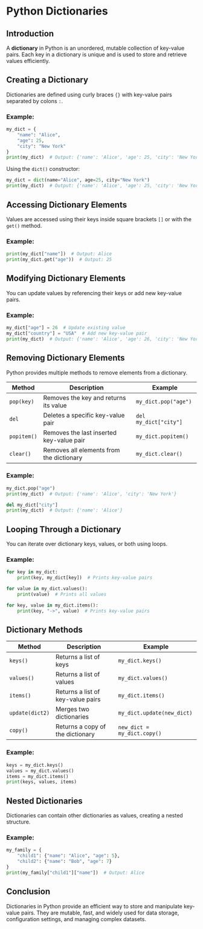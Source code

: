 # Python Dictionaries

## Introduction

A **dictionary** in Python is an unordered, mutable collection of key-value pairs. Each key in a dictionary is unique and is used to store and retrieve values efficiently.

## Creating a Dictionary

Dictionaries are defined using curly braces `{}` with key-value pairs separated by colons `:`.

### Example:

```python
my_dict = {
    "name": "Alice",
    "age": 25,
    "city": "New York"
}
print(my_dict)  # Output: {'name': 'Alice', 'age': 25, 'city': 'New York'}
```

Using the `dict()` constructor:

```python
my_dict = dict(name="Alice", age=25, city="New York")
print(my_dict)  # Output: {'name': 'Alice', 'age': 25, 'city': 'New York'}
```

## Accessing Dictionary Elements

Values are accessed using their keys inside square brackets `[]` or with the `get()` method.

### Example:

```python
print(my_dict["name"])  # Output: Alice
print(my_dict.get("age"))  # Output: 25
```

## Modifying Dictionary Elements

You can update values by referencing their keys or add new key-value pairs.

### Example:

```python
my_dict["age"] = 26  # Update existing value
my_dict["country"] = "USA"  # Add new key-value pair
print(my_dict)  # Output: {'name': 'Alice', 'age': 26, 'city': 'New York', 'country': 'USA'}
```

## Removing Dictionary Elements

Python provides multiple methods to remove elements from a dictionary.

| Method      | Description                              | Example               |
| ----------- | ---------------------------------------- | --------------------- |
| `pop(key)`  | Removes the key and returns its value    | `my_dict.pop("age")`  |
| `del`       | Deletes a specific key-value pair        | `del my_dict["city"]` |
| `popitem()` | Removes the last inserted key-value pair | `my_dict.popitem()`   |
| `clear()`   | Removes all elements from the dictionary | `my_dict.clear()`     |

### Example:

```python
my_dict.pop("age")
print(my_dict)  # Output: {'name': 'Alice', 'city': 'New York'}

del my_dict["city"]
print(my_dict)  # Output: {'name': 'Alice'}
```

## Looping Through a Dictionary

You can iterate over dictionary keys, values, or both using loops.

### Example:

```python
for key in my_dict:
    print(key, my_dict[key])  # Prints key-value pairs

for value in my_dict.values():
    print(value)  # Prints all values

for key, value in my_dict.items():
    print(key, "->", value)  # Prints key-value pairs
```

## Dictionary Methods

| Method          | Description                       | Example                     |
| --------------- | --------------------------------- | --------------------------- |
| `keys()`        | Returns a list of keys            | `my_dict.keys()`            |
| `values()`      | Returns a list of values          | `my_dict.values()`          |
| `items()`       | Returns a list of key-value pairs | `my_dict.items()`           |
| `update(dict2)` | Merges two dictionaries           | `my_dict.update(new_dict)`  |
| `copy()`        | Returns a copy of the dictionary  | `new_dict = my_dict.copy()` |

### Example:

```python
keys = my_dict.keys()
values = my_dict.values()
items = my_dict.items()
print(keys, values, items)
```

## Nested Dictionaries

Dictionaries can contain other dictionaries as values, creating a nested structure.

### Example:

```python
my_family = {
    "child1": {"name": "Alice", "age": 5},
    "child2": {"name": "Bob", "age": 7}
}
print(my_family["child1"]["name"])  # Output: Alice
```

## Conclusion

Dictionaries in Python provide an efficient way to store and manipulate key-value pairs. They are mutable, fast, and widely used for data storage, configuration settings, and managing complex datasets.
